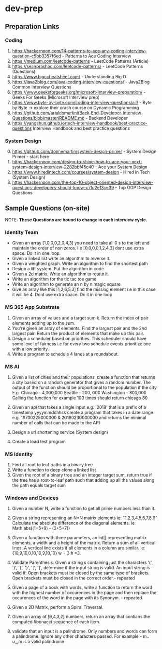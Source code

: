 # dev-prep

## Preparation Links
### Coding
1. https://hackernoon.com/14-patterns-to-ace-any-coding-interview-question-c5bb3357f6ed - Patterns to Ace Coding Interview
2. https://medium.com/leetcode-patterns - LeetCode Patterns (Article)
3. https://seanprashad.com/leetcode-patterns/ - LeetCode Patterns (Questions)
4. https://www.bigocheatsheet.com/ - Understanding Big O
5. https://java2blog.com/java-coding-interview-questions/ - Java2Blog Common Interview Questions
6. https://www.geeksforgeeks.org/microsoft-interview-preparation/ - Geeks For Geeks (Microsoft Interview prep)
7. https://www.byte-by-byte.com/coding-interview-questions/all/ - Byte by Byte -> explore their crash course on Dynamic Programming
8. https://github.com/arialdomartini/Back-End-Developer-Interview-Questions/blob/master/README.md - Backend Developer
9. https://yangshun.github.io/tech-interview-handbook/best-practice-questions Interview Handbook and best practice questions

### System Design
0. https://github.com/donnemartin/system-design-primer - System Design Primer - start here
1. https://hackernoon.com/design-to-shine-how-to-ace-your-next-system-design-interview-2282bbf45c40 - Ace your System Design
2. https://www.hiredintech.com/courses/system-design - Hired in Tech (System Design)
3. https://hackernoon.com/the-top-10-object-oriented-design-interview-questions-developers-should-know-c7fc2e13ce39 - Top OOP Design Questions


## Sample Questions (on-site) 
NOTE: **These Questions are bound to change in each interview cycle.**

### Identity Team
- Given an array [1,0,0,0,2,0,4,3] you need to take all 0 s to the left and maintain the order of non zeros. I.e [0,0,0,0,1,2,4,3] dont use extra space. Do it in one loop.
- Given a linked list write an algorithm to reverse it.
- Given a weighted graph. Write an algorithm to find the shortest path
- Design a lift system. Put the algorithm in code
- Given a 2d matrix. Write an algorithm to rotate it.
- Write an algorithm for the tic tac toe game
- Write an algorithm to generate an n by n magic square
- Give an array like this [1,2,6,5,3] find the missing element i.e in this case it will be 4. Dont use extra space. Do it in one loop

### MS 365 App Substrate
1. Given an array of values and a target sum k. Return the index of pair elements adding up to the sum.
2. You're given an array of elements. Find the largest pair and the 2nd largest pair. Return the product of elements that make up this pair.
3. Design a scheduler based on priorities. This scheduler should have some level of fairness i.e for every two schedule events prioritize one with a low priority.
4. Write a program to schedule 4 lanes at a roundabout.

### MS AI
1. Given a list of cities and their populations, create a function that returns a city based on a random generator that gives a random number. The output of the function should be proportional to the population if the city 
E.g. 
Chicago - 4,000,000
Seattle - 200, 000
Washington - 800,000
Calling the function for example 100 times should return chicago 80

2. Given an api that takes a single input e.g. '2018' that is a prefix of a timestamp yyyymmddhhss create a program that takes in a date range e.g. 19700225000000 & 20190230000000 and returns the minimal number of calls that can be made to the API

3. Design a url shortening service (System design) 

4. Create a load test program

### MS Identity
1. Find all root to leaf paths in a binary tree
2. Write a function to deep clone a linked list
3. Given the root of a binary tree and an integer target sum, return true if the tree has a root-to-leaf path such that adding up all the values along the path equals target sum

### Windows and Devices
1. Given a number N, write a function to get all prime numbers less than it.
2. Given a string representing an N*N matrix elements ie: "1,2,3,4,5,6,7,8,9"
   Calculate the absolute difference of the diagonal elements. ie: Math.abs((1+5+9) - (3+5+7))

3. Given a function with three parameters, an int[] representing matrix elements, a width and a height of the matrix. Return a sum of all vertical lines.
   A vertical line exists if all elements in a column are similar.
   ie: {10,9,10,0,10,10,9,10,10} w = 3 h =3.

4. Validate Parenthesis.
  Given a string s containing just the characters '(', ')', '{', '}', '[', ']', determine if the input string is valid.
  An input string is valid if:
  Open brackets must be closed by the same type of brackets.
  Open brackets must be closed in the correct order.- repeated
5. Given a page of a book with words, write a function to return the word with the highest number of occurences in the page and then replace
   the occurences of the word in the page with its Synonym. - repeated.
6. Given a 2D Matrix, perform a Spiral Traversal.
7. Given an array of [9,4,3,2] numbers, return an array that contians the computed fibonacci sequence of each item.
8. validate that an input is a palindrome. Only numbers and words can form a palindrome. Ignore any other characters passed. For example - m.. u,,,m is a valid palindrome.
